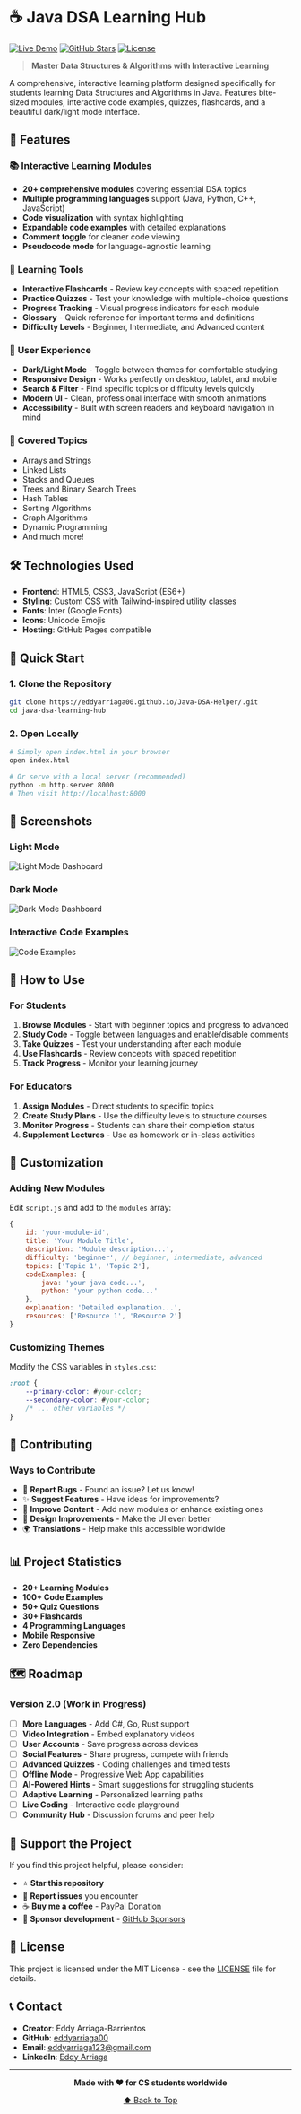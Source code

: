 # ☕ Java DSA Learning Hub

[![Live Demo](https://img.shields.io/badge/Live-Demo-blue?style=for-the-badge)](https://eddyarriaga00.github.io/Java-DSA-Helper/)
[![GitHub Stars](https://img.shields.io/github/stars/your-username/java-dsa-learning-hub?style=for-the-badge)](https://github.com/your-username/java-dsa-learning-hub/stargazers)
[![License](https://img.shields.io/badge/License-MIT-green?style=for-the-badge)](LICENSE)

> **Master Data Structures & Algorithms with Interactive Learning**

A comprehensive, interactive learning platform designed specifically for students learning Data Structures and Algorithms in Java. Features bite-sized modules, interactive code examples, quizzes, flashcards, and a beautiful dark/light mode interface.

## 🚀 Features

### 📚 **Interactive Learning Modules**
- **20+ comprehensive modules** covering essential DSA topics
- **Multiple programming languages** support (Java, Python, C++, JavaScript)
- **Code visualization** with syntax highlighting
- **Expandable code examples** with detailed explanations
- **Comment toggle** for cleaner code viewing
- **Pseudocode mode** for language-agnostic learning

### 🎯 **Learning Tools**
- **Interactive Flashcards** - Review key concepts with spaced repetition
- **Practice Quizzes** - Test your knowledge with multiple-choice questions
- **Progress Tracking** - Visual progress indicators for each module
- **Glossary** - Quick reference for important terms and definitions
- **Difficulty Levels** - Beginner, Intermediate, and Advanced content

### 🎨 **User Experience**
- **Dark/Light Mode** - Toggle between themes for comfortable studying
- **Responsive Design** - Works perfectly on desktop, tablet, and mobile
- **Search & Filter** - Find specific topics or difficulty levels quickly
- **Modern UI** - Clean, professional interface with smooth animations
- **Accessibility** - Built with screen readers and keyboard navigation in mind

### 📖 **Covered Topics**
- Arrays and Strings
- Linked Lists
- Stacks and Queues
- Trees and Binary Search Trees
- Hash Tables
- Sorting Algorithms
- Graph Algorithms
- Dynamic Programming
- And much more!

## 🛠️ Technologies Used

- **Frontend**: HTML5, CSS3, JavaScript (ES6+)
- **Styling**: Custom CSS with Tailwind-inspired utility classes
- **Fonts**: Inter (Google Fonts)
- **Icons**: Unicode Emojis
- **Hosting**: GitHub Pages compatible

## 🚀 Quick Start

### 1. Clone the Repository
```bash
git clone https://eddyarriaga00.github.io/Java-DSA-Helper/.git
cd java-dsa-learning-hub
```
### 2. Open Locally
```bash
# Simply open index.html in your browser
open index.html

# Or serve with a local server (recommended)
python -m http.server 8000
# Then visit http://localhost:8000
```

## 📱 Screenshots

### Light Mode
![Light Mode Dashboard](https://via.placeholder.com/800x400/ffffff/000000?text=Light+Mode+Dashboard)

### Dark Mode
![Dark Mode Dashboard](https://via.placeholder.com/800x400/1a1a1a/ffffff?text=Dark+Mode+Dashboard)

### Interactive Code Examples
![Code Examples](https://via.placeholder.com/800x400/f8f9fa/333333?text=Interactive+Code+Examples)

## 🎯 How to Use

### For Students
1. **Browse Modules** - Start with beginner topics and progress to advanced
2. **Study Code** - Toggle between languages and enable/disable comments
3. **Take Quizzes** - Test your understanding after each module
4. **Use Flashcards** - Review concepts with spaced repetition
5. **Track Progress** - Monitor your learning journey

### For Educators
1. **Assign Modules** - Direct students to specific topics
2. **Create Study Plans** - Use the difficulty levels to structure courses
3. **Monitor Progress** - Students can share their completion status
4. **Supplement Lectures** - Use as homework or in-class activities

## 🔧 Customization

### Adding New Modules
Edit `script.js` and add to the `modules` array:

```javascript
{
    id: 'your-module-id',
    title: 'Your Module Title',
    description: 'Module description...',
    difficulty: 'beginner', // beginner, intermediate, advanced
    topics: ['Topic 1', 'Topic 2'],
    codeExamples: {
        java: 'your java code...',
        python: 'your python code...'
    },
    explanation: 'Detailed explanation...',
    resources: ['Resource 1', 'Resource 2']
}
```

### Customizing Themes
Modify the CSS variables in `styles.css`:

```css
:root {
    --primary-color: #your-color;
    --secondary-color: #your-color;
    /* ... other variables */
}
```

## 🤝 Contributing

### Ways to Contribute
- 🐛 **Report Bugs** - Found an issue? Let us know!
- ✨ **Suggest Features** - Have ideas for improvements?
- 📖 **Improve Content** - Add new modules or enhance existing ones
- 🎨 **Design Improvements** - Make the UI even better
- 🌍 **Translations** - Help make this accessible worldwide

## 📊 Project Statistics

- **20+ Learning Modules**
- **100+ Code Examples**
- **50+ Quiz Questions**
- **30+ Flashcards**
- **4 Programming Languages**
- **Mobile Responsive**
- **Zero Dependencies**

## 🗺️ Roadmap

### Version 2.0 (Work in Progress)
- [ ] **More Languages** - Add C#, Go, Rust support
- [ ] **Video Integration** - Embed explanatory videos
- [ ] **User Accounts** - Save progress across devices
- [ ] **Social Features** - Share progress, compete with friends
- [ ] **Advanced Quizzes** - Coding challenges and timed tests
- [ ] **Offline Mode** - Progressive Web App capabilities
- [ ] **AI-Powered Hints** - Smart suggestions for struggling students
- [ ] **Adaptive Learning** - Personalized learning paths
- [ ] **Live Coding** - Interactive code playground
- [ ] **Community Hub** - Discussion forums and peer help

## 💝 Support the Project
If you find this project helpful, please consider:

- ⭐ **Star this repository**
- 🐛 **Report issues** you encounter
- ☕ **Buy me a coffee** - [PayPal Donation](https://www.paypal.com/paypalme/delamainn)
- 💖 **Sponsor development** - [GitHub Sponsors](https://github.com/sponsors/eddyarriaga00/)

## 📄 License

This project is licensed under the MIT License - see the [LICENSE](LICENSE) file for details.

## 📞 Contact

- **Creator**: Eddy Arriaga-Barrientos
- **GitHub**: [eddyarriaga00](https://github.com/eddyarriaga00/)
- **Email**: eddyarriaga123@gmail.com
- **LinkedIn**: [Eddy Arriaga](https://linkedin.com/in/eddy-arriaga/)

---

<div align="center">

**Made with ❤️ for CS students worldwide**

[⬆ Back to Top](#-java-dsa-learning-hub)

</div>